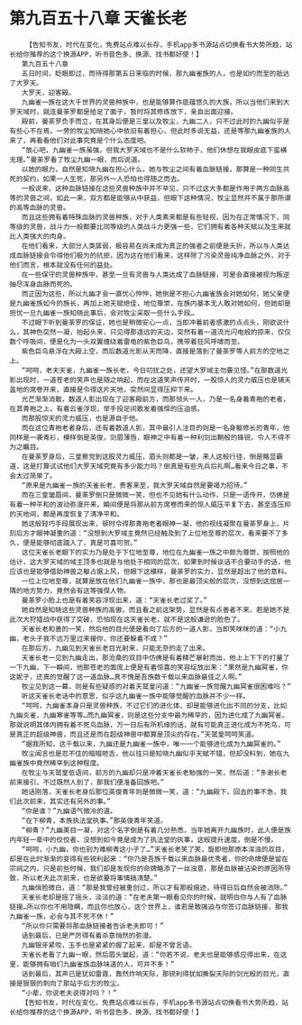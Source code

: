 # 第九百五十八章 天雀长老
        【告知书友，时代在变化，免费站点难以长存，手机app多书源站点切换看书大势所趋，站长给你推荐的这个换源APP，听书音色多、换源、找书都好使！】
       第九百五十八章
       五日时间，眨眼即过，而待得那第五日来临的时候，那九幽雀族的人，也是如约而至的抵达了大罗天。
       大罗天，迎客殿。
       九幽雀一族在这大千世界的灵兽种族中，也是能够算作底蕴悠久的大族，所以当他们来到大罗天域时，就连曼荼罗都是给足了面子，暂时将其修炼放下，亲自出面迎接。
       殿前，曼荼罗负手而立，在其身后便是三皇以及牧尘，九幽二人，只不过此时的九幽似乎是有些心不在焉，一旁的牧尘知晓她心中依旧有着担心，但此时多说无益，还是等那九幽雀族的人来了，再看看他们对此事究竟是个什么态度吧。
       “放心吧，九幽雀一族虽强，但我大罗天域也不是什么软柿子，他们休想在我眼皮底下蛮横无理。”曼荼罗看了牧尘九幽一眼，而后说道。
       以她的眼力，自然是知晓九幽在担心什么，她与牧尘之间有着血脉链接，那算是一种同生共死的契约，如果一人生死，那另外一人恐怕也得随之而去。
       一般说来，这种血脉链接在这些灵兽种族中并不罕见，只不过这大多都是作用于两方血脉高等的灵兽之间，如此一来，双方都是能够从中获益，但眼下这种情况，牧尘显然并不属于那所谓的高等血脉的灵兽。
       而且这些拥有着特殊血脉的灵兽种族，对于人类素来都是有些轻视，因为在正常情况下，同等级的灵兽，战斗力一般都要比同等级的人类战斗力更强一些，它们拥有着各种天赋以及生来就比人类强大的肉身。
       在他们看来，大部分人类孱弱，极容易在尚未成为真正的强者之前便是夭折，所以与人类达成血脉链接会令得他们极为的抗拒，因为这在他们看来，这样除了污染灵兽纯净血脉之外，对于他们而言，根本就没有任何的益处。
       在一些保守的灵兽种族中，甚至一旦有灵兽与人类达成了血脉链接，可是会直接被视为叛逆抽尽浑身血脉而死的。
       而正因为这些，所以九幽才会一直忧心忡忡，她倒是不担心九幽雀族会对她如何，她父亲便是九幽雀族如今的族长，再加上她天赋绝佳，地位尊崇，在族内基本无人敢对她如何，但她却是担忧一旦九幽雀一族知晓此事后，会对牧尘采取一些什么手段…
       不过眼下听到曼荼罗的保证，她也是稍微安心一点，当即冲着前者感激的点点头，刚欲说什么，其神色突然一凝，抬起头来，只见得那遥远的天边，突然有着一道流光闪电般的掠来，仅仅数个呼吸间，便是化为一头双翼缠绕着雷电的紫色巨鸟，携带着狂风呼啸而至。
       紫色巨鸟悬浮在大殿上空，而后数道光影从天而降，直接是落到了曼荼罗等人前方的空地之上。
       “呵呵，老夫天雀，九幽雀一族长老，今日叨扰之处，还望大罗域主勿要见怪。”在那数道光影出现时，一道苍老的笑声也是随之响起，而在这道笑声传开时，一股惊人的灵力威压也是铺天盖地的席卷开来，直接是令得这片天地，突然间显得压抑下来。
       光芒渐渐消散，数道人影出现在了迎客殿前方，而那领头一人，乃是一名身着青袍的老者，在其青袍之上，有着云雀浮现，举手投足间散发着强悍的压迫感。
       而那股惊天的灵力威压，也是源自于他。
       而在这位青袍老者身后，还有着数道人影，其中最引人注目的则是一名身躯修长的青年，他同样是一袭青衫，模样倒是英俊，剑眉薄唇，眼神之中有着一种利剑出鞘般的锋锐，令人不得不为之瞩目。
       在曼荼罗身后，三皇察觉到这股灵力威压，眉头则都是一皱，来人这般行径，倒是略显霸道，这是打算试试他们大罗天域究竟有多少能力吗？倒真是有些先兵后礼啊…看来今日之事，不会太过简单了。
       “原来是九幽雀一族的天雀长老，贵客来至，我大罗天域自然是要竭力招待。”
       而在三皇皱眉间，曼荼罗倒只是微微一笑，但也不见她有什么动作，只是一语传开，仿佛是有着一种平和的波动弥漫开来，瞬间便是将那从前方席卷而来的惊人威压平复下去，甚至连压抑的天地间，都是再度恢复了清净平和。
       她这般轻巧手段展现出来，顿时令得那青袍老者眼神一凝，他的视线凝聚在曼荼罗身上，片刻后方才眼神凝重的道：“没想到大罗域主竟然已经触及到了上位地至尊的层次，看来要不了多久，便是能够彻底踏入了，真是可喜可贺。”
       这位天雀长老眼下的实力乃是处于下位地至尊，地位在九幽雀一族之中颇为尊崇，按照他的估计，这大罗天域的域主顶多也就是与他处于相同的层次，如果到时候谈话不合要动手的话，他应该也是能够借助神兽之躯占据上风，但眼下这模样，曼荼罗的实力，显然是超出了他的意料。
       一位上位地至尊，就算是放在他们九幽雀一族中，那也是最顶尖般的层次，没想到这屈居一隅的地方势力，竟然会有这等强悍人物。
       曼荼罗小脸上也是有着笑容浮现出来，道：“天雀长老过奖了。”
       她自然是知晓这些灵兽种族的高傲，而且看之前这架势，显然是有点善者不来，若是她不是此次大狩猎战中获得了突破，恐怕现在这天雀长老，就不是这般谦逊的脸色了。
       天雀长老和善的一笑，然后他的目光便是看向了后方的一道人影，当即笑咪咪的道：“小九幽，老头子我不远万里过来接你，你还要躲着不成？”
       在那后方，九幽见到天雀长老目光射来，只能无奈的走了出来。
       天雀长老一见到九幽走出，那沧桑的双目中仿佛是有着精芒暴射而出，他上上下下的打量了一下九幽，下一瞬间，他那苍老的面庞上便是有着惊喜的笑容绽放出来：“果然是九幽冥雀，你这妮子，还真的觉醒了这一道血脉…真不愧是吾族数千载以来血脉最佳之人啊。”
       牧尘见到这一幕，则是有些疑惑的对着天鹫皇问道：“九幽雀一族觉醒九幽冥雀很困难吗？”
       听这天雀长老话中的意思，似乎这九幽雀一族中能够觉醒的血脉并不少一样。
       “呵呵，九幽雀本身只是灵兽种族，不过它们的进化体，却是能够进化出不同的分支，比如九幽炎雀，九幽寒雀等等…而九幽冥雀，则是这些分支中最为稀罕的，因为进化成了九幽冥雀，那就说明其体内拥有着不死鸟血脉，万一日后有所机缘的话，就有可能真正进化成为不死鸟，可是真正的超级神兽，而且还是而在超级神兽中都算是顶尖的存在。”天鹫皇呵呵笑道。
       “据我所知，这千载以来，九幽还是九幽雀一族中，唯一一个能够进化成为九幽冥雀的。”
       牧尘闻言也是忍不住的暗暗咂舌，他以往只是知晓九幽似乎天赋不错，但却没料到，她在九幽雀族中竟然稀罕到这种程度。
       在牧尘与天鹫皇低语间，前方的九幽却只是冲着天雀长老勉强的一笑，然后道：“多谢长老前来接引，不过既然人到了，那我们便准备回族吧。”
       她话刚落，天雀长老身后那位英俊青年则是微微一笑，道：“九幽殿下，回去的事不急，我们此次前来，其实还有另外的事。”
       “你是谁？”九幽语气微冷的道。
       “在下柳青，本族执法堂执事。”那英俊青年笑道。
       “柳青？”九幽美目一凝，对这个名字倒是有着几分熟悉，当年她离开九幽族时，此人便是族内年轻一辈中的佼佼者，没想到如今竟是成为了执法堂的执事，这般提升速度，倒是不慢。
       “呵呵，小九幽，你也别为难柳青这小子了…”天雀长老笑了笑，旋即他那原本浑浊的双目，却是在此时渐渐的变得有些锐利起来：“你乃是吾族千载以来血脉最优秀者，你的命牌便是留在宗祠之内，只是前些时候，我们却是发现你的命牌略添了一丝浊意，那是血脉被沾染的原因所导致，所以老夫此次前来，也是欲要将事情搞清楚。”
       九幽俏脸微白，道：“那是我曾经被重创过，所以才有那般痕迹，待得日后自然会被消除。”
       天雀长老却是摇了摇头，淡淡的道：“在老夫第一眼看见你的时候，就明白你与人有了血脉链接…所以你也不用隐瞒，而且你也放心，这个世界上，谁若是敢强迫与你签订血脉链接，那我九幽雀一族，必会与其不死不休！”
       “所以你只需要将那血脉链接者告诉老夫即可！”
       话到最后，已是严厉得有着杀意悄然的弥漫。
       九幽银牙紧咬，玉手也是紧紧的握了起来，却是不曾言语。
       天雀长老看了九幽一眼，然后眉头皱起，道：“你若不说，老夫也是能够感应得出来，在这里，能够拥有咱们九幽雀族血脉味道的人，可并不多！”
       话到最后，其声已是犹如雷霆，轰然炸响天际，那锐利得犹如撕裂天际的剑光般的目光，直接是狠狠的刺向了那站于后方的牧尘。
       “小辈，你说老夫说得对吗？！”
       【告知书友，时代在变化，免费站点难以长存，手机app多书源站点切换看书大势所趋，站长给你推荐的这个换源APP，听书音色多、换源、找书都好使！】